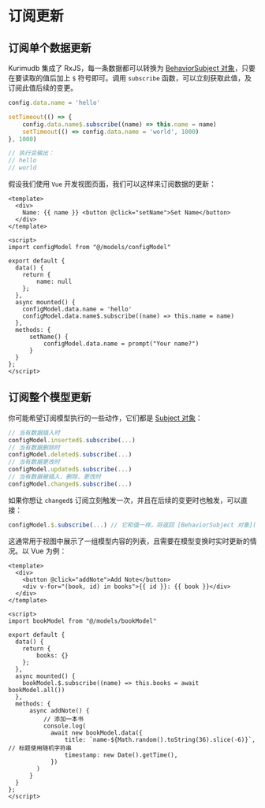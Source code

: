 # 订阅更新

## 订阅单个数据更新

Kurimudb 集成了 RxJS，每一条数据都可以转换为 [BehaviorSubject 对象](https://rxjs.dev/guide/subject#behaviorsubject)，只要在要读取的值后加上 `$` 符号即可。调用 `subscribe` 函数，可以立刻获取此值，及订阅此值后续的变更。

```js
config.data.name = 'hello'

setTimeout(() => {
    config.data.name$.subscribe((name) => this.name = name)
    setTimeout(() => config.data.name = 'world', 1000)
}, 1000)

// 执行会输出：
// hello
// world
```

假设我们使用 `Vue` 开发视图页面，我们可以这样来订阅数据的更新：

```vue {17,18}
<template>
  <div>
    Name: {{ name }} <button @click="setName">Set Name</button>
  </div>
</template>

<script>
import configModel from "@/models/configModel"

export default {
  data() {
    return {
        name: null
    };
  },
  async mounted() {
    configModel.data.name = 'hello'
    configModel.data.name$.subscribe((name) => this.name = name)
  },
  methods: {
      setName() {
          configModel.data.name = prompt("Your name?")
      }
  }
};
</script>
```

## 订阅整个模型更新

你可能希望订阅模型执行的一些动作，它们都是 [Subject 对象](https://rxjs.dev/guide/subject)：

```js
// 当有数据插入时
configModel.inserted$.subscribe(...)
// 当有数据删除时
configModel.deleted$.subscribe(...)
// 当有数据更改时
configModel.updated$.subscribe(...)
// 当有数据被插入、删除、更改时
configModel.changed$.subscribe(...)
```

如果你想让 `changed$` 订阅立刻触发一次，并且在后续的变更时也触发，可以直接：

```js
configModel.$.subscribe(...) // 它和值一样，将返回 [BehaviorSubject 对象](https://rxjs.dev/guide/subject#behaviorsubject)
```

这通常用于视图中展示了一组模型内容的列表，且需要在模型变换时实时更新的情况。以 Vue 为例：

```vue {18}
<template>
  <div>
    <button @click="addNote">Add Note</button>
    <div v-for="(book, id) in books">{{ id }}: {{ book }}</div>
  </div>
</template>

<script>
import bookModel from "@/models/bookModel"

export default {
  data() {
    return {
        books: {}
    };
  },
  async mounted() {
    bookModel.$.subscribe((name) => this.books = await bookModel.all())
  },
  methods: {
      async addNote() {
          // 添加一本书
          console.log(
            await new bookModel.data({
                title: `name-${Math.random().toString(36).slice(-6)}`, // 标题使用随机字符串
                timestamp: new Date().getTime(),
            })
        )
      }
  }
};
</script>
```